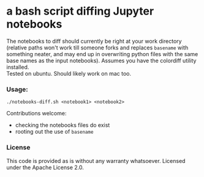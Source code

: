 # a bash script diffing Jupyter notebooks

The notebooks to diff should currently be right at your work directory (relative paths won't work till someone forks and replaces `basename` with something neater, and may end up in overwriting python files with the same base names as the input notebooks). Assumes you have the colordiff utility installed. <br>
Tested on ubuntu. Should likely work on mac too.

### Usage: 

```
./notebooks-diff.sh <notebook1> <notebook2>
```

Contributions welcome:
+ checking the notebooks files do exist
+ rooting out the use of `basename`

### License
This code is provided as is without any warranty whatsoever. Licensed under the Apache License 2.0. 
